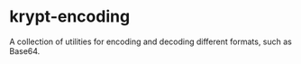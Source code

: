 # krypt-encoding

A collection of utilities for encoding and decoding different formats, such as Base64.
